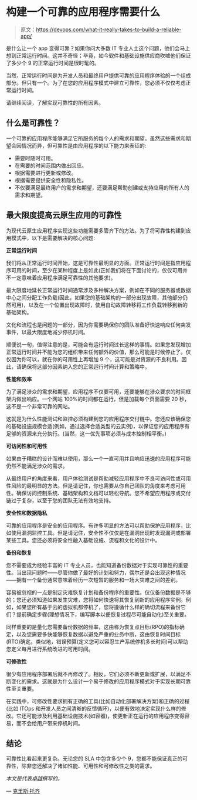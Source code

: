 # 构建一个可靠的应用程序需要什么

> 原文：<https://devops.com/what-it-really-takes-to-build-a-reliable-app/>

是什么让一个 app 变得可靠？如果你问大多数 IT 专业人士这个问题，他们会马上想到正常运行时间。这并不奇怪；毕竟，如今软件和基础设施供应商吹嘘他们保证了多少个 9 的正常运行时间是很时髦的。

当然，正常运行时间是为开发人员和最终用户提供可靠的应用程序体验的一个组成部分。但只有一个。为了在您的应用程序模式中建立可靠性，您必须不仅仅考虑正常运行时间。

请继续阅读，了解实现可靠性的所有因素。

## 什么是可靠性？

一个可靠的应用程序能够满足它所服务的每个人的需求和期望。虽然这些需求和期望会因情况而异，但可靠性是由应用程序的以下能力来表征的:

*   需要时随时可用。
*   在需要的时间范围内做出回应。
*   根据需要进行更新或修改。
*   根据需要提供安全性和隐私性。
*   不仅要满足最终用户的需求和期望，还要满足帮助创建或支持应用的所有人的需求和期望。

## 最大限度提高云原生应用的可靠性

为现代云原生应用程序实现这些功能需要多管齐下的方法。为了将可靠性构建到应用模式中，以下是需要解决的核心问题:

**正常运行时间**

我们将从正常运行时间开始，这是可靠性最明显的方面。正常运行时间是指应用程序可用的时间，至少在某种程度上是如此(正如我们将在下面讨论的，仅仅可用并不一定意味着应用程序满足可靠性的其他要求)。

最大限度地延长正常运行时间通常涉及多种解决方案，例如在不同的服务器或数据中心之间分配工作负载(因此，如果您的基础架构的一部分出现故障，其他部分仍然可用)，以及在一个位置出现故障时，使用自动故障转移将工作负载转移到新的基础架构。

文化和流程也是问题的一部分，因为你需要确保你的团队准备好快速响应任何突发事件，以最大限度地减少停机时间。

顺便说一句，值得注意的是，可能会有运行时间过长这样的事情。如果您发现增加正常运行时间并不能为您的组织带来任何额外的价值，那么可能是时候停止了。仅仅因为你可以，就在你的可用性上再增加 9 个，这可能是对资源的不良利用。因此，请确保将这部分因素纳入您的正常运行时间计算和策略中。

**性能和效率**

为了满足涉众的需求和期望，应用程序不仅要可用，还要能够在涉众要求的时间框架内做出响应。一个网站 100%的时间都在运行，但是加载每个页面需要 20 秒，这不是一个非常可靠的网站。

这就是为什么性能测试和监控必须构建到您的应用程序交付链中。您还应该确保您的基础设施规模合适(例如，通过选择合适类型的云实例)，以保证您的应用程序有足够的资源来充分执行。(当然，这一优先事项必须与成本控制相平衡。)

**可访问性和可用性**

如果由于糟糕的设计而难以使用，那么一个一直可用并且响应迅速的应用程序可能仍然不能满足涉众的需求。

从最终用户的角度来看，用户体验测试是帮助减轻应用程序中不良可访问性或可用性风险的最明显的方法。但是请记住，你也需要从你自己团队的角度来考虑可用性。确保访问控制系统、基础架构和文档可以轻松导航。您不希望应用程序或交付链过于复杂，以至于您的团队无法有效地支持。

**安全性和数据隐私**

可靠的应用程序是安全的应用程序。有许多明显的方法可以帮助保护应用程序，比如使用漏洞监控工具。但是请记住，安全性不仅仅是在漏洞出现时发现漏洞或部署某些工具。您还必须将安全性融入基础设施、流程和文化的设计中。

**备份和恢复**

您不需要成为经验丰富的 IT 专业人员，也能知道备份数据对于实现可靠性的重要性。当出现问题时——尽管你做了最好的计划和努力，偶尔还是会出现这种情况——拥有一个备份通常意味着经历一次短暂的服务和一场大灾难之间的差别。

容易被忽视的一点是制定灾难恢复计划和备份程序的重要性。仅仅备份数据是不够的；您还必须知道如果发生灾难，您将如何快速将其恢复到新的应用程序实例。例如，如果您所有基于云的虚拟机都停机了，您将遵循什么样的确切流程来备份它们？提前确定步骤(理想情况下，编写脚本以便恢复过程尽可能自动化)至关重要。

同样重要的是量化您需要备份数据的频率，这由称为恢复点目标(RPO)的指标确定，以及您需要多快能够恢复数据以避免严重的业务中断，这由恢复时间目标(RTO)确定。类似地，错误预算(定义您可以容忍生产系统停机多长时间)可以帮助您定义每月进行系统改进的可用时间。

**可修改性**

很少有应用程序部署后就不再修改了。相反，它们必须不断更新或扩展，以满足不断变化的需求。这就是为什么设计一个易于修改的应用程序模式对于实现长期可靠性至关重要。

在实践中，可修改性要求拥有正确的工具(比如自动化部署解决方案)和正确的过程(比如 ITOps 和开发人员之间清晰的反馈循环)，以便有效地决定实现什么样的修改。它还可能涉及利用基础设施技术(如容器)，使更新正在运行的应用程序变得容易，而不会给用户带来停机时间。

## 结论

可靠性比看起来更复杂。无论您的 SLA 中包含多少个 9，您都不能保证真正的可靠性，除非您还解决了诸如性能、可用性和可修改性之类的需求。

*本文是代表[卓越](https://eplexity.com/)撰写的。*

— [克里斯·托齐](https://devops.com/author/chris-tozzi/)